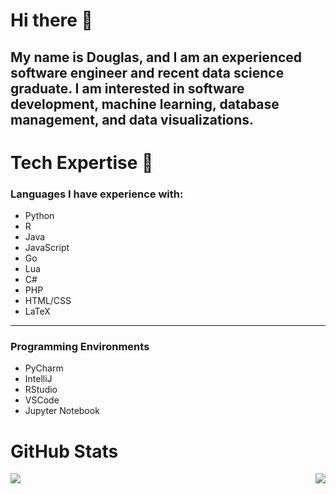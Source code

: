 <h1 align="left">Hi there 👋</h1>

My name is Douglas, and I am an experienced software engineer and recent data science graduate. I am interested in software development, machine learning, database management, and data visualizations.
---

<h1 align="left">Tech Expertise 📖</h1>

### Languages I have experience with:
- Python
- R
- Java
- JavaScript
- Go
- Lua
- C#
- PHP
- HTML/CSS
- LaTeX
---

### Programming Environments
- PyCharm
- IntelliJ
- RStudio
- VSCode
- Jupyter Notebook

<h1 align="left">GitHub Stats</h1>

<p align="left">
  <img align="left" src="https://github-readme-stats.vercel.app/api/top-langs/?username=dug22&hide_progress=true&theme=compact" />
</p>
<p align="right">
  <img align="right" src="https://github-readme-stats.vercel.app/api?username=dug22&theme=compact"/>
</p>

